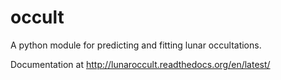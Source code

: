 # occult

A python module for predicting and fitting lunar occultations.

Documentation at http://lunaroccult.readthedocs.org/en/latest/

